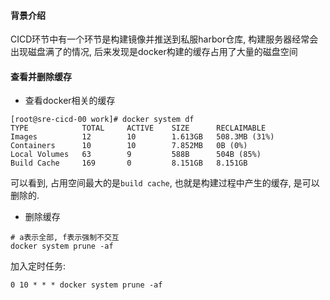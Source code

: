 #### 背景介绍

CICD环节中有一个环节是构建镜像并推送到私服harbor仓库, 构建服务器经常会出现磁盘满了的情况, 后来发现是docker构建的缓存占用了大量的磁盘空间


#### 查看并删除缓存

* 查看docker相关的缓存

```
[root@sre-cicd-00 work]# docker system df
TYPE            TOTAL     ACTIVE    SIZE      RECLAIMABLE
Images          12        10        1.613GB   508.3MB (31%)
Containers      10        10        7.852MB   0B (0%)
Local Volumes   63        9         588B      504B (85%)
Build Cache     169       0         8.151GB   8.151GB
```

可以看到, 占用空间最大的是`build cache`, 也就是构建过程中产生的缓存, 是可以删除的.


* 删除缓存


```
# a表示全部, f表示强制不交互
docker system prune -af
```

加入定时任务:

```
0 10 * * * docker system prune -af
```
